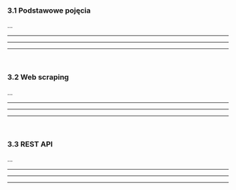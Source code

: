 ### 3.1 Podstawowe pojęcia
...

---
---
---
&nbsp;
### 3.2 Web scraping
...

---
---
---
&nbsp;
### 3.3 REST API
...

---
---
---
&nbsp;
